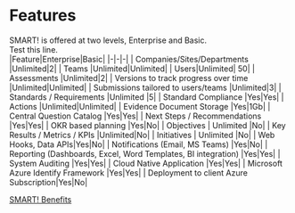 # Features
SMART! is offered at two levels, Enterprise and Basic.  
Test this line.  
|Feature|Enterprise|Basic|
|-|-|-|
| Companies/Sites/Departments |Unlimited|2|
| Teams |Unlimited|Unlimited|
| Users|Unlimited| 50|
| Assessments |Unlimited|2|
| Versions to track progress over time |Unlimited|Unlimited|
| Submissions tailored to users/teams |Unlimited|3|
| Standards / Requirements |Unlimited |5|
| Standard Compliance |Yes|Yes|
| Actions |Unlimited|Unlimited|
| Evidence Document Storage |Yes|1Gb|
| Central Question Catalog    |Yes|Yes|
| Next Steps / Recommendations    |Yes|Yes|
| OKR based planning            |Yes|No|
| Objectives | Unlimited |No|
| Key Results / Metrics / KPIs |Unlimited|No|
| Initiatives | Unlimited |No|
| Web Hooks, Data APIs|Yes|No|
| Notifications (Email, MS Teams) |Yes|No|
| Reporting (Dashboards, Excel, Word Templates, BI integration)   |Yes|Yes|
| System Auditing |Yes|Yes|
| Cloud Native Application |Yes|Yes|
| Microsoft Azure Identify Framework |Yes|Yes|
| Deployment to client Azure Subscription|Yes|No|

[SMART! Benefits](/benefits.html)